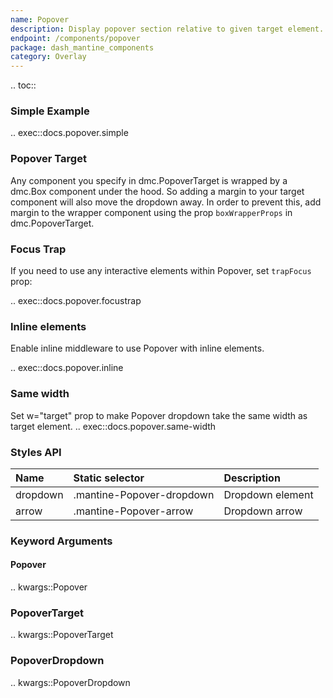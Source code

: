 ```yaml
---
name: Popover
description: Display popover section relative to given target element.
endpoint: /components/popover
package: dash_mantine_components
category: Overlay
---
```


.. toc::

### Simple Example

.. exec::docs.popover.simple

### Popover Target

Any component you specify in dmc.PopoverTarget is wrapped by a dmc.Box component under the hood. So adding a margin
to your target component will also move the dropdown away. In order to prevent this, add margin to the wrapper component
using the prop `boxWrapperProps` in dmc.PopoverTarget.

### Focus Trap

If you need to use any interactive elements within Popover, set `trapFocus` prop:

.. exec::docs.popover.focustrap

### Inline elements

Enable inline middleware to use Popover with inline elements.

.. exec::docs.popover.inline

### Same width

Set w="target" prop to make Popover dropdown take the same width as target element.
.. exec::docs.popover.same-width

### Styles API

| Name     | Static selector           | Description      |
|:---------|:--------------------------|:-----------------|
| dropdown | .mantine-Popover-dropdown | Dropdown element |
| arrow    | .mantine-Popover-arrow    | Dropdown arrow   |

### Keyword Arguments

#### Popover

.. kwargs::Popover

### PopoverTarget

.. kwargs::PopoverTarget

### PopoverDropdown

.. kwargs::PopoverDropdown


